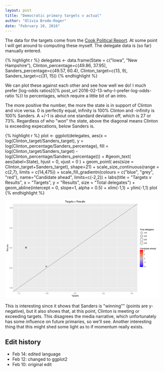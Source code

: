 ```yaml
---
layout: post
title: "Democratic primary targets v actual"
author: "Olivia Brode-Roger"
date: "February 10, 2016"
---
```




The data for the targets come from the [Cook Political Report](http://cookpolitical.com/story/9179). At some point I will get around to computing these myself.
The delegate data is (so far) manually entered.


{% highlight r %}
delegates <- data.frame(State = c("Iowa", "New Hampshire"),
                        Clinton_percentage=c(49.86, 37.95), Sanders_percentage=c(49.57, 60.4),
                        Clinton_target=c(13, 9), Sanders_target=c(31, 15))
{% endhighlight %}

We can plot these against each other and see how well we do!
I much prefer [log-odds ratios]({% post_url 2016-02-13-why-I-prefer-log-odds-ratio %}) to percentages, which require a little bit of an intro.

The more positive the number, the more the state is in support of Clinton and vice versa.
0 is perfectly equal, infinity is 100% Clinton and -infinity is 100% Sanders.
A +/-1 is about one standard deviation off, which is 27 or 73%.
Regardless of who "won" the state, above the diagonal means Clinton is exceeding expecations, below Sanders is.


{% highlight r %}
plot <- ggplot(delegates, aes(x = log(Clinton_target/Sanders_target), y = log(Clinton_percentage/Sanders_percentage),
                              fill = log(Clinton_target/Sanders_target) - log(Clinton_percentage/Sanders_percentage))) +
  #geom_text( aes(label=State), hjust = 0, vjust = 0 ) +
  geom_point( aes(size = Clinton_target+Sanders_target), shape=21) +
  scale_size_continuous(range = c(2,7), limits = c(14,475)) +
  scale_fill_gradientn(colours = c("blue", "grey", "red"), name="Candidate ahead", limits=c(-2,2)) +
  labs(title = "Targets v Results", x = "Targets", y = "Results", size = "Total delegates") +
  geom_abline(intercept = 0, slope=1, alpha = 0.5) +
  xlim(-1,1) + ylim(-1,1)
plot
{% endhighlight %}

![center](/../figs/2016-02-10-targets-v-results/unnamed-chunk-2-1.png)

This is interesting since it shows that Sanders is "winning"" (points are y-negative), but it also shows that, at this point, Clinton is meeting or exceeding targets.
This disagrees the media narrative, which unfortunately has some influence on future primaries, so we'll see.
Another interesting thing that this might shed some light as to if momentum really exists.

Edit history
---

- Feb 14: edited language
- Feb 12: changed to ggplot2
- Feb 10: original edit
